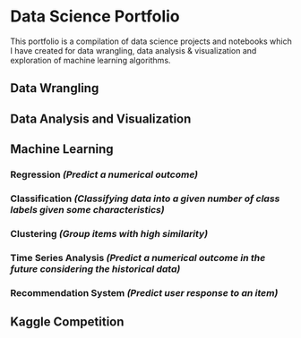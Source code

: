 # Data Science Portfolio

This portfolio is a compilation of data science projects and notebooks which I have created for data wrangling, data analysis & visualization and exploration of machine learning algorithms.

## Data Wrangling
## Data Analysis and Visualization
## Machine Learning
### Regression *(Predict a numerical outcome)*
### Classification *(Classifying data into a given number of class labels given some characteristics)*
### Clustering *(Group items with high similarity)*
### Time Series Analysis *(Predict a numerical outcome in the future considering the historical data)*
### Recommendation System *(Predict user response to an item)*

## Kaggle Competition
